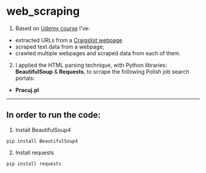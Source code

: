 # web_scraping
1. Based on [Udemy course](https://www.udemy.com/course/web-scraping-python-tutorial/) I've:
- extracted URLs from a [Craigslist webpage](https://boston.craigslist.org/search/sof)
- scraped text data from a webpage;
 - crawled multiple webpages and scraped data from each of them.
 
2. I applied the HTML parsing technique, with  Python libraries: **BeautifulSoup** & **Requests**, to scrape the following Polish job search portals: 
- **Pracuj.pl**

_____________________________________________


## In order to run the code: 
1. Install BeautifulSoup4
```
pip install BeautifulSoup4
```
2. Install requests
```
pip install requests
```


